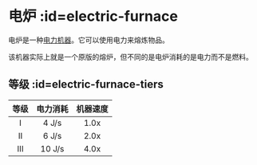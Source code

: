 # 电炉 :id=electric-furnace

电炉是一种[电力机器](/Electric-Machines#machines)。它可以使用电力来熔炼物品。

该机器实际上就是一个原版的熔炉，但不同的是电炉消耗的是电力而不是燃料。

## 等级 :id=electric-furnace-tiers

| 等级 | 电力消耗  | 机器速度 |
| :--: | :----: | :--------------: |
| I    | 4 J/s  | 1.0x             |
| II   | 6 J/s  | 2.0x             |
| III  | 10 J/s | 4.0x             |
